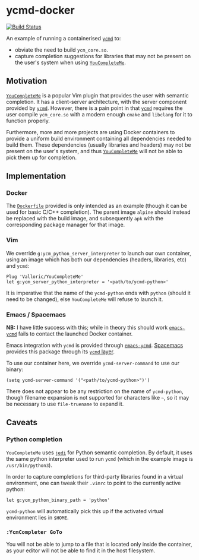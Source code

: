 # ycmd-docker

[![Build
Status](https://travis-ci.org/AlexandreCarlton/ycmd-docker.svg?branch=master)](https://travis-ci.org/AlexandreCarlton/ycmd-docker)

An example of running a containerised [`ycmd`](https://github.com/Valloric/ycmd) to:
 - obviate the need to build `ycm_core.so`.
 - capture completion suggestions for libraries that may not be present on the
   user's system when using [`YouCompleteMe`](https://github.com/Valloric/YouCompleteMe).

## Motivation

[`YouCompleteMe`](https://github.com/Valloric/YouCompleteMe) is a popular Vim
plugin that provides the user with semantic completion. It has a client-server
architecture, with the server component provided by [`ycmd`](https://github.com/Valloric/ycmd).
However, there is a pain point in that [`ycmd`](https://github.com/Valloric/ycmd)
requires the user compile `ycm_core.so` with a modern enough `cmake` and `libclang`
for it to function properly.

Furthermore, more and more projects are using Docker containers to provide a
uniform build environment containing all dependencies needed to build them.
These dependencies (usually libraries and headers) may not be present on the
user's system, and thus [`YouCompleteMe`](https://github.com/Valloric/YouCompleteMe)
will not be able to pick them up for completion.

## Implementation

### Docker

The [`Dockerfile`](Dockerfile) provided is only intended as an example (though
it can be used for basic C/C++ completion).
The parent image `alpine` should instead be replaced with the build image, and
subsequently `apk` with the corresponding package manager for that image.

### Vim

We override `g:ycm_python_server_interpreter` to launch our own container,
using an image which has both our dependencies (headers, libraries, etc) and
`ycmd`:

```vim
Plug 'Valloric/YouCompleteMe'
let g:ycm_server_python_interpreter = '<path/to/ycmd-python>'
```

It is imperative that the name of the `ycmd-python` ends with `python` (should it
need to be changed), else `YouCompleteMe` will refuse to launch it.

### Emacs / Spacemacs

**NB:** I have little success with this; while in theory this should work [`emacs-ycmd`](https://github.com/abingham/emacs-ycmd)
fails to contact the launched Docker container.

Emacs integration with `ycmd` is provided through [`emacs-ycmd`](https://github.com/abingham/emacs-ycmd).
[Spacemacs](http://spacemacs.org) provides this package through its [`ycmd` layer](https://github.com/syl20bnr/spacemacs/tree/master/layers/%2Btools/ycmd).

To use our container here, we override `ycmd-server-command` to use our binary:

```elisp
(setq ycmd-server-command '("<path/to/ycmd-python>")')
```

There does not appear to be any restriction on the name of `ycmd-python`,
though filename expansion is not supported for characters like `~`, so it may
be necessary to use `file-truename` to expand it.

## Caveats

### Python completion

`YouCompleteMe` uses [`jedi`](https://github.com/davidhalter/jedi) for Python
semantic completion. By default, it uses the same python interpreter used to
run `ycmd` (which in the example image is `/usr/bin/python3`).

In order to capture completions for third-party libraries found in a
virtual environment, one can tweak their `.vimrc` to point to the currently
active python:

```vim
let g:ycm_python_binary_path = 'python'
```

`ycmd-python` will automatically pick this up if the activated virtual
environment lies in `$HOME`.

### `:YcmCompleter GoTo`

You will not be able to jump to a file that is located only inside the
container, as your editor will not be able to find it in the host filesystem.
